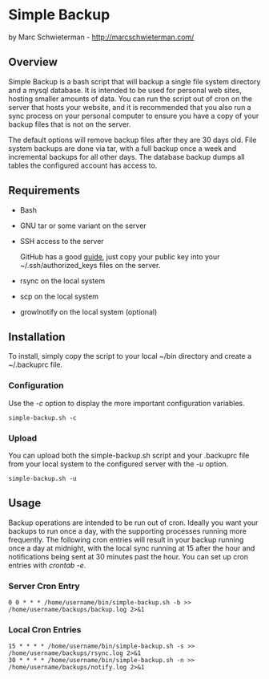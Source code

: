 # Simple Backup

by Marc Schwieterman - http://marcschwieterman.com/

## Overview

Simple Backup is a bash script that will backup a single file system directory and a mysql database. It is intended to be used for personal web sites, hosting smaller amounts of data. You can run the script out of cron on the server that hosts your website, and it is recommended that you also run a sync process on your personal computer to ensure you have a copy of your backup files that is not on the server.

The default options will remove backup files after they are 30 days old. File system backups are done via tar, with a full backup once a week and incremental backups for all other days. The database backup dumps all tables the configured account has access to.

## Requirements

*   Bash
*   GNU tar or some variant on the server
*   SSH access to the server

    GitHub has a good [guide](http://help.github.com/key-setup-redirect), just copy your public key into your ~/.ssh/authorized_keys files on the server.

*   rsync on the local system
*   scp on the local system
*   growlnotify on the local system (optional)

## Installation

To install, simply copy the script to your local ~/bin directory and create a ~/.backuprc file.

### Configuration

Use the *-c* option to display the more important configuration variables.

    simple-backup.sh -c

### Upload

You can upload both the simple-backup.sh script and your .backuprc file from your local system to the configured server with the *-u* option.

    simple-backup.sh -u

## Usage

Backup operations are intended to be run out of cron. Ideally you want your backups to run once a day, with the supporting processes running more frequently. The following cron entries will result in your backup running once a day at midnight, with the local sync running at 15 after the hour and notifications being sent at 30 minutes past the hour. You can set up cron entries with *crontab -e*.

### Server Cron Entry

    0 0 * * * /home/username/bin/simple-backup.sh -b >> /home/username/backups/backup.log 2>&1

### Local Cron Entries

    15 * * * * /home/username/bin/simple-backup.sh -s >> /home/username/backups/rsync.log 2>&1
    30 * * * * /home/username/bin/simple-backup.sh -n >> /home/username/backups/notify.log 2>&1
 


